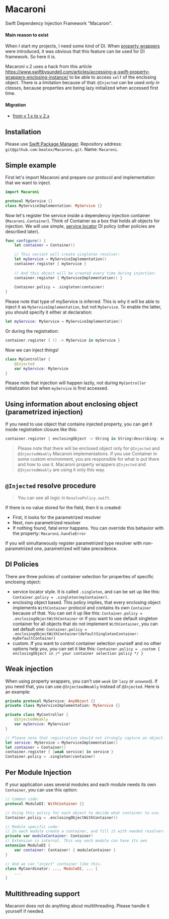 # Macaroni
Swift Dependency Injection Framework "Macaroni".

#### Main reason to exist

When I start my projects, I need some kind of DI. When [property wrappers](https://github.com/apple/swift-evolution/blob/master/proposals/0258-property-wrappers.md) were introduced, it was obvious that this feature can be used for DI framework. So here it is.

Macaroni v.2 uses a hack from this article https://www.swiftbysundell.com/articles/accessing-a-swift-property-wrappers-enclosing-instance/ to be able to access `self` of the enclosing object. There is a limitation because of that: `@Injected` can be used _only in classes_, because properties are being lazy initialized when accessed first time.

#### Migration
 - [from v 1.x to v 2.x](Documentation/Migration1-2.md)

## Installation

Please use [Swift Package Manager](https://swift.org/package-manager/). Repository address: `git@github.com:bealex/Macaroni.git`. Name: `Macaroni`.

## Simple example

First let's import Macaroni and prepare our protocol and implementation that we want to inject.

```swift
import Macaroni

protocol MyService {}
class MyServiceImplementation: MyService {}
```

Now let's register the service inside a dependency injection container (`Macaroni.Container`). Think of Container as a box that holds all objects for injection. We will use simple, [service locator](https://en.wikipedia.org/wiki/Service_locator_pattern) DI policy (other policies are described later).

```swift
func configure() {
    let container = Container()

    // This variant will create singleton resolver:
    let myService = MyServiceImplementation()
    container.register { myService }
    
    // And this object will be created every time during injection:
    container.register { MyServiceImplementation() }
    
    Container.policy = .singleton(container)
}
```

Please note that type of myService is inferred. This is why it will be able to inject it as `MyServiceImplementation`, but not `MyService`. To enable the latter, you should specify it either at declaration:

```swift
let myService: MyService = MyServiceImplementation()
```

Or during the registration:

```swift
container.register { () -> MyService in myService }
```

Now we can inject things!

```swift
class MyController {
    @Injected
    var myService: MyService
}
``` 

Please note that injection will happen lazily, not during `MyController` initialization but when `myService` is first accessed.

## Using information about enclosing object (parametrized injection)

If you need to use object that contains injected property, you can get it inside registration closure like this:

```swift
container.register { enclosingObject -> String in String(describing: enclosing) }
```

> Please note that there will be enclosed object only for `@Injected` and `@InjectedWeakly` Macaroni implementations. If you use Container in some custom environment, you are responsible for what is put there and how to use it. Macaroni property wrappers `@Injected` and `@InjectedWeakly` are using it only this way. 

## `@Injected` resolve procedure

> You can see all logic in `ResolvePolicy.swift`.

If there is no value stored for the field, then it is created:
 - First, it looks for the parametrized resolver
 - Next, non-parametrized resolver
 - If nothing found, fatal error happens. You can override this behavior with the property: `Macaroni.handleError`

If you will simultaneously register parametrized type resolver with non-parametrized one, parametrized will take precedence.

## DI Policies

There are three policies of container selection for properties of specific enclosing object:
 - service locator style. It is called `.singleton`, and can be set up like this: `Container.policy = .singleton(myContainer)`.
 - enclosing object based. This policy implies, that every enclosing object implements `WithContainer` protocol and contains its own `Container` because of that. You can set it up like this: `Container.policy = .enclosingObjectWithContainer` or if you want to use default singleton container for all objects that do not implement `WithContainer`, you can set default one: `Container.policy = .enclosingObjectWithContainer(defaultSingletonContainer: myDefaultContainer)`
- custom. If you want to control container selection yourself and no other options help you, you can set it like this: `Container.policy = .custom { enclosingObject in /* your container selection policy */ }`

## Weak injection

When using property wrappers, you can't use `weak` (or `lazy` or `unowned`). If you need that, you can use `@InjecteadWeakly` instead of `@Injected`. Here is an example:

```swift
private protocol MyService: AnyObject {}
private class MyServiceImplementation: MyService {}

private class MyController {
    @InjectedWeakly
    var myService: MyService?
}

// Please note that registration should not strongly capture an object. You should do something like this
let service: MyService = MyServiceImplementation()
let container = Container()
container.register { [weak service] in service }
Container.policy = .singleton(container)
```

## Per Module Injection

If your application uses several modules and each module needs its own `Container`, you can use this option:

```swift
// Common code:
protocol ModuleDI: WithContainer {}

// Using this policy for each object to decide what container to use.  
Container.policy = .enclosingObjectWithContainer()

// Module specific code:
// In each module create a container, and fill it with needed resolvers.
private var moduleContainer: Container!
// Extension is internal. This way each module can have its own 
extension ModuleDI {
    var container: Container! { moduleContainer }
}

// And we can "inject" container like this.
class MyCoordinator: ..., ModuleDI, ... {
    ...
}
```

## Multithreading support

Macaroni does not do anything about multithreading. Please handle it yourself if needed.
